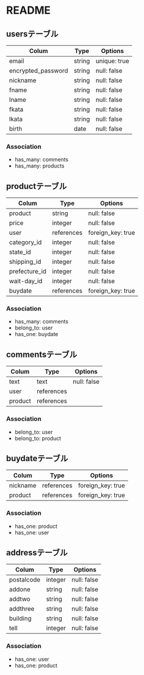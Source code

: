 # README

## usersテーブル

| Colum             | Type       | Options     |
| ----------------- | ---------- | ----------- |
| email             | string     | unique: true|
| encrypted_password| string     | null: false |
| nickname          | string     | null: false |
| fname             | string     | null: false |
| lname             | string     | null: false |
| fkata             | string     | null: false |
| lkata             | string     | null: false |
| birth             | date       | null: false |

### Association
- has_many: comments
- has_many: products


## productテーブル

| Colum         | Type       | Options           |
| ------------- | ---------- | ----------------- |
| product       | string     | null: false       |
| price         | integer    | null: false       |
| user          | references | foreign_key: true |
| category_id   | integer    | null: false       |
| state_id      | integer    | null: false       |
| shipping_id   | integer    | null: false       |
| prefecture_id | integer    | null: false       |
| wait-day_id   | integer    | null: false       |
| buydate       | references | foreign_key: true |

### Association
- has_many: comments
- belong_to: user
- has_one: buydate


## commentsテーブル

| Colum      | Type       | Options     |
| ---------- | ---------- | ----------- |
| text       | text       | null: false |
| user       | references |             |
| product    | references |             |

### Association
- belong_to: user
- belong_to: product


<!-- 商品購入管理に関するテーブル -->
## buydateテーブル

| Colum      | Type       | Options           |
| ---------- | ---------- | ----------------- |
| nickname   | references | foreign_key: true |
| product    | references | foreign_key: true |

### Association
- has_one: product
- has_one: user


<!-- 配送先住所に関するテーブル -->
## addressテーブル

| Colum      | Type       | Options     |
| ---------- | ---------- | ----------- |
| postalcode | integer    | null: false |
| addone     | string     | null: false |
| addtwo     | string     | null: false |
| addthree   | string     | null: false |
| building   | string     | null: false |
| tell       | integer    | null: false |

### Association
- has_one: user
- has_one: product